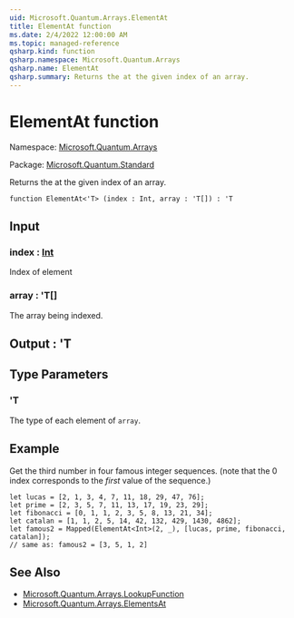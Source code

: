 ```yaml
---
uid: Microsoft.Quantum.Arrays.ElementAt
title: ElementAt function
ms.date: 2/4/2022 12:00:00 AM
ms.topic: managed-reference
qsharp.kind: function
qsharp.namespace: Microsoft.Quantum.Arrays
qsharp.name: ElementAt
qsharp.summary: Returns the at the given index of an array.
---
```


# ElementAt function

Namespace: [Microsoft.Quantum.Arrays](xref:Microsoft.Quantum.Arrays)

Package: [Microsoft.Quantum.Standard](https://nuget.org/packages/Microsoft.Quantum.Standard)


Returns the at the given index of an array.

```qsharp
function ElementAt<'T> (index : Int, array : 'T[]) : 'T
```


## Input

### index : [Int](xref:microsoft.quantum.qsharp.valueliterals#int-literals)

Index of element


### array : 'T[]

The array being indexed.



## Output : 'T



## Type Parameters

### 'T

The type of each element of `array`.

## Example

Get the third number in four famous integer sequences. (notethat the 0 index corresponds to the _first_ value of the sequence.)```qsharplet lucas = [2, 1, 3, 4, 7, 11, 18, 29, 47, 76];let prime = [2, 3, 5, 7, 11, 13, 17, 19, 23, 29];let fibonacci = [0, 1, 1, 2, 3, 5, 8, 13, 21, 34];let catalan = [1, 1, 2, 5, 14, 42, 132, 429, 1430, 4862];let famous2 = Mapped(ElementAt<Int>(2, _), [lucas, prime, fibonacci, catalan]);// same as: famous2 = [3, 5, 1, 2]```

## See Also

- [Microsoft.Quantum.Arrays.LookupFunction](xref:Microsoft.Quantum.Arrays.LookupFunction)
- [Microsoft.Quantum.Arrays.ElementsAt](xref:Microsoft.Quantum.Arrays.ElementsAt)